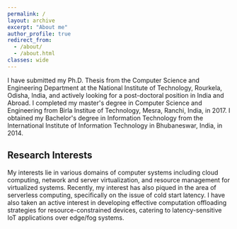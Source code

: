```yaml
---
permalink: /
layout: archive
excerpt: "About me"
author_profile: true
redirect_from: 
  - /about/
  - /about.html
classes: wide
---
```


I have submitted my Ph.D. Thesis from the Computer Science and Engineering Department at the National Institute of Technology, Rourkela, Odisha, India, and actively looking for a post-doctoral position in India and Abroad. 
I completed my master's degree in Computer Science and Engineering from Birla Institue of Technology, Mesra, Ranchi, India, in 2017.
I obtained my Bachelor's degree in Information Technology from the International Institute of Information Technology in Bhubaneswar, India, in 2014.


## Research Interests
My interests lie in various domains of computer systems including cloud computing, network and server virtualization, and resource management for virtualized systems. Recently, my interest has also piqued in the area of serverless computing, specifically on the issue of cold start latency. I have also taken an active interest in developing effective computation offloading strategies for resource-constrained devices, catering to latency-sensitive IoT applications over edge/fog systems.